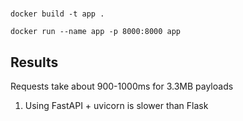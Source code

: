 #


```
docker build -t app .
```

```
docker run --name app -p 8000:8000 app
```



## Results
Requests take about 900-1000ms for 3.3MB payloads
1. Using FastAPI + uvicorn is slower than Flask
